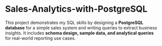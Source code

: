 # Sales-Analytics-with-PostgreSQL
This project demonstrates my SQL skills by designing a **PostgreSQL database** for a simple sales system and writing queries to extract business insights.   It includes **schema design, sample data, and analytical queries** for real-world reporting use cases.
